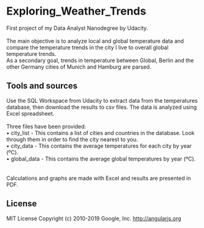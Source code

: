 # Exploring_Weather_Trends
First project of my Data Analyst Nanodegree by Udacity. <br/>
<br/>
The main objective is to analyze local and global temperature data and compare the temperature trends in the city I live to overall global temperature trends. <br/>
As a secondary goal, trends in temperature between Global, Berlin and the other Germany cities of Munich and Hamburg are parsed. <br/>
## Tools and sources
Use the SQL Workspace from Udacity to extract data from the temperatures database, then download the results to csv files. The data is analyzed using Excel spreadsheet. <br/>
<br/>
Three files have been provided: <br/>
•	city_list - This contains a list of cities and countries in the database. Look through them in order to find the city nearest to you. <br/>
•	city_data - This contains the average temperatures for each city by year (ºC). <br/>
•	global_data - This contains the average global temperatures by year (ºC). <br/>  
<br/>
Calculations and graphs are made with Excel and results are presented in PDF. <br/>

## License
MIT License
Copyright (c) 2010-2019 Google, Inc. http://angularjs.org
